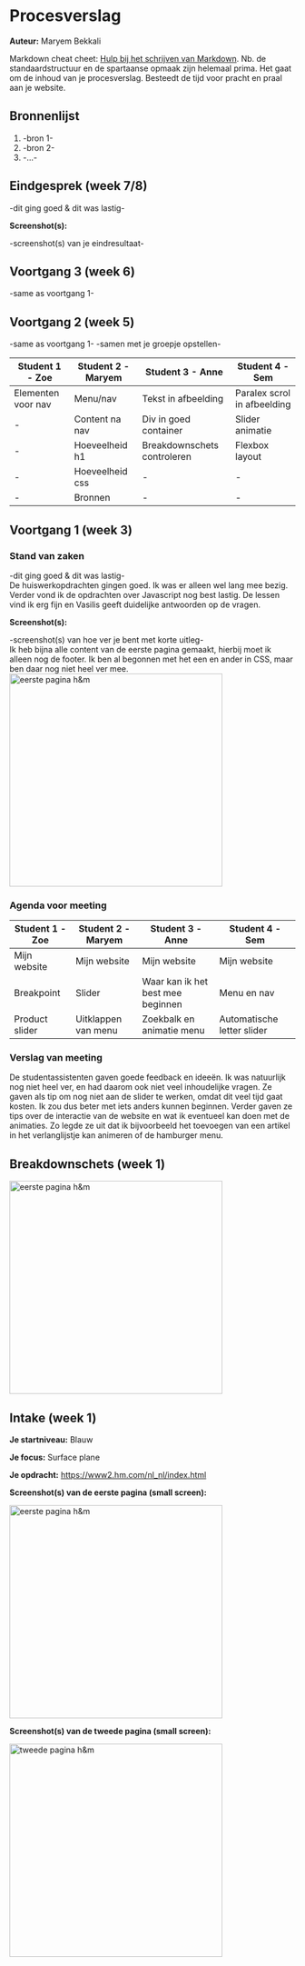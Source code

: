 # Procesverslag
**Auteur:** Maryem Bekkali

Markdown cheat cheet: [Hulp bij het schrijven van Markdown](https://github.com/adam-p/markdown-here/wiki/Markdown-Cheatsheet). Nb. de standaardstructuur en de spartaanse opmaak zijn helemaal prima. Het gaat om de inhoud van je procesverslag. Besteedt de tijd voor pracht en praal aan je website.



## Bronnenlijst
1. -bron 1-
2. -bron 2-
3. -...-



## Eindgesprek (week 7/8)

-dit ging goed & dit was lastig-

**Screenshot(s):**

-screenshot(s) van je eindresultaat-



## Voortgang 3 (week 6)

-same as voortgang 1-



## Voortgang 2 (week 5)

-same as voortgang 1-
-samen met je groepje opstellen-

| Student 1 - Zoe | Student 2 - Maryem | Student 3 - Anne | Student 4 - Sem |
| ---            | ---                | ---          | ---              |
| Elementen voor nav  | Menu/nav  | Tekst in afbeelding  | Paralex scrol in afbeelding  |
| - | Content na nav | Div in goed container | Slider animatie |
| - | Hoeveelheid h1 | Breakdownschets controleren  | Flexbox layout |
| - | Hoeveelheid css | -  | - |
| - | Bronnen | -  | -


## Voortgang 1 (week 3)

### Stand van zaken

-dit ging goed & dit was lastig-
<br>
De huiswerkopdrachten gingen goed. Ik was er alleen wel lang mee bezig. Verder vond ik de opdrachten over Javascript nog best lastig. De lessen vind ik erg fijn en Vasilis geeft duidelijke antwoorden op de vragen.

**Screenshot(s):**

-screenshot(s) van hoe ver je bent met korte uitleg-
<br>
Ik heb bijna alle content van de eerste pagina gemaakt, hierbij moet ik alleen nog de footer. Ik ben al begonnen met het een en ander in CSS, maar ben daar nog niet heel ver mee.
<br>
<img src="images/mijnwebsite.jpg" width="375px" alt="eerste pagina h&m">

### Agenda voor meeting

<!-- -samen met je groepje opstellen- -->

| Student 1 - Zoe | Student 2 - Maryem | Student 3 - Anne | Student 4 - Sem |
| ---            | ---                | ---          | ---              |
| Mijn website  | Mijn website  | Mijn website  | Mijn website  |
| Breakpoint | Slider | Waar kan ik het best mee beginnen | Menu en nav |
| Product slider | Uitklappen van menu | Zoekbalk en animatie menu  | Automatische letter slider             |

### Verslag van meeting

<!-- -na afloop snel uitkomsten vastleggen- -->
<p>De studentassistenten gaven goede feedback en ideeën. Ik was natuurlijk nog niet heel ver, en had daarom ook niet veel inhoudelijke vragen. Ze gaven als tip om nog niet aan de slider te werken, omdat dit veel tijd gaat kosten. Ik zou dus beter met iets anders kunnen beginnen. Verder gaven ze tips over de interactie van de website en wat ik eventueel kan doen met de animaties. Zo legde ze uit dat ik bijvoorbeeld het toevoegen van een artikel in het verlanglijstje kan animeren of de hamburger menu.
</p>



## Breakdownschets (week 1)

<img src="images/breakdownschets.jpg" width="375px" alt="eerste pagina h&m">



## Intake (week 1)

**Je startniveau:** Blauw

**Je focus:** Surface plane

**Je opdracht:** https://www2.hm.com/nl_nl/index.html

**Screenshot(s) van de eerste pagina (small screen):**

<img src="images/homepage.jpg" width="375px" alt="eerste pagina h&m">

**Screenshot(s) van de tweede pagina (small screen):**

<img src="images/dresses.jpg" width="375px" alt="tweede pagina h&m">
